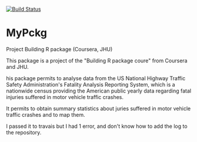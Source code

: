 [![Build Status](https://travis-ci.org/cdv04/MyPckg.svg?branch=master)](https://travis-ci.org/cdv04/MyPckg)


# MyPckg
Project Building R package (Coursera, JHU)


This package is a project of the "Building R package coure" from Coursera and JHU.

his package permits to analyse data from the US National Highway Traffic Safety Administration's Fatality Analysis Reporting System, which is a nationwide census providing the American public yearly data regarding fatal injuries suffered in motor vehicle traffic crashes.

It permits to obtain summary statistics about juries suffered in motor vehicle traffic crashes and to map them.


I passed it to travais but I had 1 error, and don't know how to add the log to the repository.




